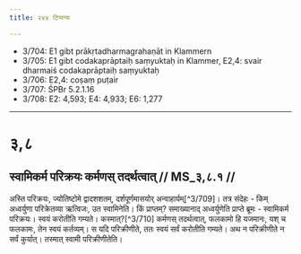 ```yaml
---
title: २४४ टिप्पन्यः

---
```

- 3/704: E1 gibt prākṛtadharmagrahaṇāt in Klammern
- 3/705: E1 gibt codakaprāptaiḥ saṃyuktaḥ in Klammer, E2,4: svair dharmaiś codakaprāptaiḥ saṃyuktaḥ
- 3/706: E2,4: coṣaṃ puṭair
- 3/707: ŚPBr 5.2.1.16
- 3/708: E2: 4,593; E4: 4,933; E6: 1,277

____________________________________________


# ३,८

## स्वामिकर्म परिक्रयः कर्मणस् तदर्थत्वात् // MS_३,८.१ //

अस्ति परिक्रयः, ज्योतिष्टोमे द्वादशशतम्, दर्शपूर्णमासयोर् अन्वाहार्यम्[^3/709]। तत्र संदेहः - किम् अध्वर्युणा परिक्रेतव्या ऋत्विजः, उत स्वामिनेति। किं प्राप्तम्? समाख्यानाद् अध्वर्युणेति प्राप्ते ब्रूमः - स्वामिकर्म परिक्रयः। स्वयं करोतीति गम्यते। कस्मात्?[^3/710] कर्मणस् तदर्थत्वात्, फलकामो हि यजमानः, यश् च फलकामः, तेन स्वयं कर्तव्यम्। स यदि परिक्रीणीते, ततः स्वयं सर्वं करोतीति गम्यते। अथ न परिक्रीणीते न सर्वं कुर्यात्। तस्मात् स्वामी परिक्रीणीतेति।
